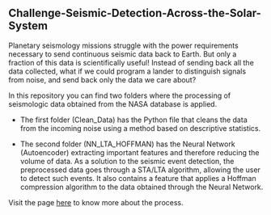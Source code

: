 ## Challenge-Seismic-Detection-Across-the-Solar-System
Planetary seismology missions struggle with the power requirements necessary to send continuous seismic data back to Earth. But only a fraction of this data is scientifically useful! Instead of sending back all the data collected, what if we could program a lander to distinguish signals from noise, and send back only the data we care about?

In this repository you can find two folders where the processing of seismologic data obtained from the NASA database is applied.

* The first folder (Clean_Data) has the Python file that cleans the data from the incoming noise using a method based on descriptive statistics.

* The second folder (NN_LTA_HOFFMAN) has the Neural Network (Autoencoder) extracting important features and therefore reducing the volume of data. As a solution to the seismic event detection, the preprocessed data goes through a STA/LTA algorithm, allowing the user to detect such events. It also contains a feature that applies a Hoffman compression algorithm to the data obtained through the Neural Network.

Visit the page [here](https://seismicdetectionacrossthesolar.godaddysites.com/#0dee9f89-a6b4-4497-8dca-4bccc0c41d63) to know more about the process.

